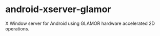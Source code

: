 # android-xserver-glamor
X Window server for Android using GLAMOR hardware accelerated 2D operations.
